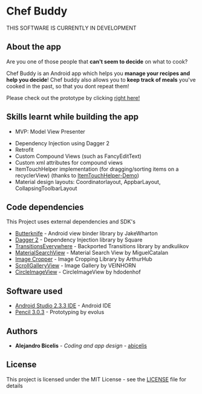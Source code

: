 # Chef Buddy #

THIS SOFTWARE IS CURRENTLY IN DEVELOPMENT


## About the app

Are you one of those people that **can't seem to decide** on what to cook? 

Chef Buddy is an Android app which helps you **manage your recipes and help you decide**! Chef buddy also allows you to **keep track of meals** you've cooked in the past, so that you dont repeat them! 

Please check out the prototype by clicking [right here!](https://abicelis.github.io/ChefBuddyPrototype/ "Chef Buddy Prototype")

<!--<a target="_blank" href='https://play.google.com/store/apps/details?id=ve.com.abicelis.chefbuddy&pcampaignid=MKT-Other-global-all-co-prtnr-py-PartBadge-Mar2515-1'><img alt='Get it on Google Play' src='https://play.google.com/intl/en_us/badges/images/generic/en_badge_web_generic.png' width="240px"/></a>

This app features:

- Beautiful Material design!
- Ad-free-->


<!---
## Screenshots
TODO
--->


## Skills learnt while building the app 
- MVP: Model View Presenter
<!---- Unit testing
- Integration testing--->
- Dependency Injection using Dagger 2
- Retrofit
- Custom Compound Views (such as FancyEditText)
- Custom xml attributes for compound views
- ItemTouchHelper implementation (for dragging/sorting items on a recyclerView) (thanks to [ItemTouchHelper-Demo](https://github.com/iPaulPro/Android-ItemTouchHelper-Demo))
- Material design layouts: Coordinatorlayout, AppbarLayout, CollapsingToolbarLayout


## Code dependencies

This Project uses external dependencies and SDK's
* [Butterknife](https://github.com/JakeWharton/butterknife) - Android view binder library by JakeWharton
* [Dagger 2](https://github.com/google/dagger) - Dependency Injection library by Square
* [TransitionsEverywhere](https://github.com/andkulikov/Transitions-Everywhere) - Backported Transitions library by andkulikov
* [MaterialSearchView](https://github.com/MiguelCatalan/MaterialSearchView) - Material Search View by MiguelCatalan
* [Image Cropper](https://github.com/ArthurHub/Android-Image-Cropper) - Image Cropping Library by ArthurHub
* [ScrollGalleryView](https://github.com/VEINHORN/ScrollGalleryView) - Image Gallery by VEINHORN
* [CircleImageView](https://github.com/hdodenhof/CircleImageView) - CircleImageView by hdodenhof


## Software used

* [Android Studio 2.3.3 IDE](https://developer.android.com/studio/index.html) - Android IDE
* [Pencil 3.0.3](https://github.com/evolus/pencil) - Prototyping by evolus


## Authors

* **Alejandro Bicelis** - *Coding and app design* - [abicelis](https://github.com/abicelis)


## License

This project is licensed under the MIT License - see the [LICENSE](https://github.com/abicelis/PingWidget/blob/master/LICENSE) file for details


